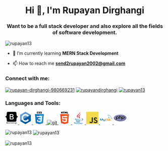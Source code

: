 <h1 align="center">Hi 👋, I'm Rupayan Dirghangi</h1>
<h3 align="center">Want to be a full stack developer and also explore all the fields of software development.</h3>

<p align="left"> <img src="https://komarev.com/ghpvc/?username=rupayan13&label=Profile%20views&color=0e75b6&style=flat" alt="rupayan13" /> </p>

- 🌱 I’m currently learning **MERN Stack Development**

- 📫 How to reach me **send2rupayan2002@gmail.com**

<h3 align="left">Connect with me:</h3>
<p align="left">
<a href="https://linkedin.com/in/rupayan-dirghangi-980669231" target="blank"><img align="center" src="https://raw.githubusercontent.com/rahuldkjain/github-profile-readme-generator/master/src/images/icons/Social/linked-in-alt.svg" alt="rupayan-dirghangi-980669231" height="30" width="40" /></a>
<a href="https://www.leetcode.com/rupayandirghangi" target="blank"><img align="center" src="https://raw.githubusercontent.com/rahuldkjain/github-profile-readme-generator/master/src/images/icons/Social/leet-code.svg" alt="rupayandirghangi" height="30" width="40" /></a>
<a href="https://auth.geeksforgeeks.org/user/rupayan13" target="blank"><img align="center" src="https://raw.githubusercontent.com/rahuldkjain/github-profile-readme-generator/master/src/images/icons/Social/geeks-for-geeks.svg" alt="rupayan13" height="30" width="40" /></a>
</p>

<h3 align="left">Languages and Tools:</h3>
<p align="left"> <a href="https://getbootstrap.com" target="_blank" rel="noreferrer"> <img src="https://raw.githubusercontent.com/devicons/devicon/master/icons/bootstrap/bootstrap-plain-wordmark.svg" alt="bootstrap" width="40" height="40"/> </a> <a href="https://www.cprogramming.com/" target="_blank" rel="noreferrer"> <img src="https://raw.githubusercontent.com/devicons/devicon/master/icons/c/c-original.svg" alt="c" width="40" height="40"/> </a> <a href="https://www.w3schools.com/css/" target="_blank" rel="noreferrer"> <img src="https://raw.githubusercontent.com/devicons/devicon/master/icons/css3/css3-original-wordmark.svg" alt="css3" width="40" height="40"/> </a> <a href="https://git-scm.com/" target="_blank" rel="noreferrer"> <img src="https://www.vectorlogo.zone/logos/git-scm/git-scm-icon.svg" alt="git" width="40" height="40"/> </a> <a href="https://www.w3.org/html/" target="_blank" rel="noreferrer"> <img src="https://raw.githubusercontent.com/devicons/devicon/master/icons/html5/html5-original-wordmark.svg" alt="html5" width="40" height="40"/> </a> <a href="https://www.java.com" target="_blank" rel="noreferrer"> <img src="https://raw.githubusercontent.com/devicons/devicon/master/icons/java/java-original.svg" alt="java" width="40" height="40"/> </a> <a href="https://developer.mozilla.org/en-US/docs/Web/JavaScript" target="_blank" rel="noreferrer"> <img src="https://raw.githubusercontent.com/devicons/devicon/master/icons/javascript/javascript-original.svg" alt="javascript" width="40" height="40"/> </a> <a href="https://www.mysql.com/" target="_blank" rel="noreferrer"> <img src="https://raw.githubusercontent.com/devicons/devicon/master/icons/mysql/mysql-original-wordmark.svg" alt="mysql" width="40" height="40"/> </a> <a href="https://www.php.net" target="_blank" rel="noreferrer"> <img src="https://raw.githubusercontent.com/devicons/devicon/master/icons/php/php-original.svg" alt="php" width="40" height="40"/> </a> </p>

<p><img align="left" src="https://github-readme-stats.vercel.app/api/top-langs?username=rupayan13&show_icons=true&locale=en&layout=compact" alt="rupayan13" /></p>

<p>&nbsp;<img align="center" src="https://github-readme-stats.vercel.app/api?username=rupayan13&show_icons=true&locale=en" alt="rupayan13" /></p>

<p><img align="center" src="https://github-readme-streak-stats.herokuapp.com/?user=rupayan13&" alt="rupayan13" /></p>
